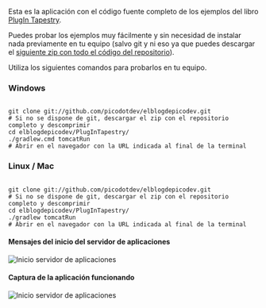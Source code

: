 Esta es la aplicación con el código fuente completo de los ejemplos del libro [PlugIn Tapestry](http://goo.gl/WFQgY).

Puedes probar los ejemplos muy fácilmente y sin necesidad de instalar nada previamente en tu equipo 
(salvo git y ni eso ya que puedes descargar el [siguiente zip con todo el código del repositorio](https://github.com/picodotdev/elblogdepicodev/archive/master.zip)). 

Utiliza los siguientes comandos para probarlos en tu equipo.

### Windows
<pre><code>
git clone git://github.com/picodotdev/elblogdepicodev.git 
# Si no se dispone de git, descargar el zip con el repositorio completo y descomprimir 
cd elblogdepicodev/PlugInTapestry/ 
./gradlew.cmd tomcatRun 
# Abrir en el navegador con la URL indicada al final de la terminal
</code></pre>

### Linux / Mac
<pre><code>
git clone git://github.com/picodotdev/elblogdepicodev.git 
# Si no se dispone de git, descargar el zip con el repositorio completo y descomprimir 
cd elblogdepicodev/PlugInTapestry/ 
./gradlew tomcatRun 
# Abrir en el navegador con la URL indicada al final de la terminal
</code></pre>

#### Mensajes del inicio del servidor de aplicaciones
![Inicio servidor de aplicaciones](/misc/inicio-rapido-5.png)

#### Captura de la aplicación funcionando
![Inicio servidor de aplicaciones](/misc/PlugInTapestry.png)